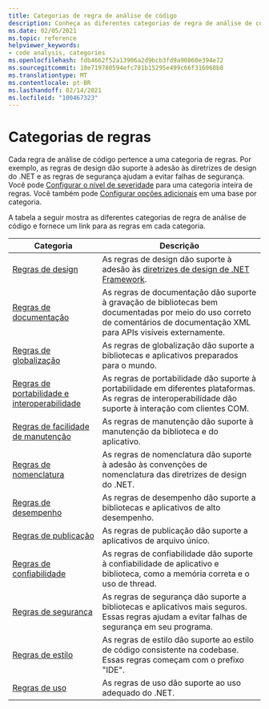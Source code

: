 ```yaml
---
title: Categorias de regra de análise de código
description: Conheça as diferentes categorias de regra de análise de código .NET.
ms.date: 02/05/2021
ms.topic: reference
helpviewer_keywords:
- code analysis, categories
ms.openlocfilehash: fdb4662f52a13906a2d9bcb3fd9a90860e394e72
ms.sourcegitcommit: 10e719780594efc781b15295e499c66f316068b8
ms.translationtype: MT
ms.contentlocale: pt-BR
ms.lasthandoff: 02/14/2021
ms.locfileid: "100467323"
---
```

# <a name="rule-categories"></a>Categorias de regras

Cada regra de análise de código pertence a uma categoria de regras. Por exemplo, as regras de design dão suporte à adesão às diretrizes de design do .NET e as regras de segurança ajudam a evitar falhas de segurança. Você pode [Configurar o nível de severidade](configuration-options.md#scope) para uma categoria inteira de regras. Você também pode [Configurar opções adicionais](code-quality-rule-options.md#category-of-rules) em uma base por categoria.

A tabela a seguir mostra as diferentes categorias de regra de análise de código e fornece um link para as regras em cada categoria.

| Categoria | Descrição |
| - | - |
| [Regras de design](quality-rules/design-warnings.md) | As regras de design dão suporte à adesão às [diretrizes de design de .NET Framework](../../standard/design-guidelines/index.md). |
| [Regras de documentação](quality-rules/documentation-warnings.md) | As regras de documentação dão suporte à gravação de bibliotecas bem documentadas por meio do uso correto de comentários de documentação XML para APIs visíveis externamente. |
| [Regras de globalização](quality-rules/globalization-warnings.md) | As regras de globalização dão suporte a bibliotecas e aplicativos preparados para o mundo. |
| [Regras de portabilidade e interoperabilidade](quality-rules/interoperability-warnings.md) | As regras de portabilidade dão suporte à portabilidade em diferentes plataformas. As regras de interoperabilidade dão suporte à interação com clientes COM. |
| [Regras de facilidade de manutenção](quality-rules/maintainability-warnings.md) | As regras de manutenção dão suporte à manutenção da biblioteca e do aplicativo. |
| [Regras de nomenclatura](quality-rules/naming-warnings.md) | As regras de nomenclatura dão suporte à adesão às convenções de nomenclatura das diretrizes de design do .NET. |
| [Regras de desempenho](quality-rules/performance-warnings.md) | As regras de desempenho dão suporte a bibliotecas e aplicativos de alto desempenho. |
| [Regras de publicação](quality-rules/publish-warnings.md) | As regras de publicação dão suporte a aplicativos de arquivo único. |
| [Regras de confiabilidade](quality-rules/reliability-warnings.md) | As regras de confiabilidade dão suporte à confiabilidade de aplicativo e biblioteca, como a memória correta e o uso de thread. |
| [Regras de segurança](quality-rules/security-warnings.md) | As regras de segurança dão suporte a bibliotecas e aplicativos mais seguros. Essas regras ajudam a evitar falhas de segurança em seu programa. |
| [Regras de estilo](style-rules/index.md) | As regras de estilo dão suporte ao estilo de código consistente na codebase. Essas regras começam com o prefixo "IDE". |
| [Regras de uso](quality-rules/usage-warnings.md) | As regras de uso dão suporte ao uso adequado do .NET. |
